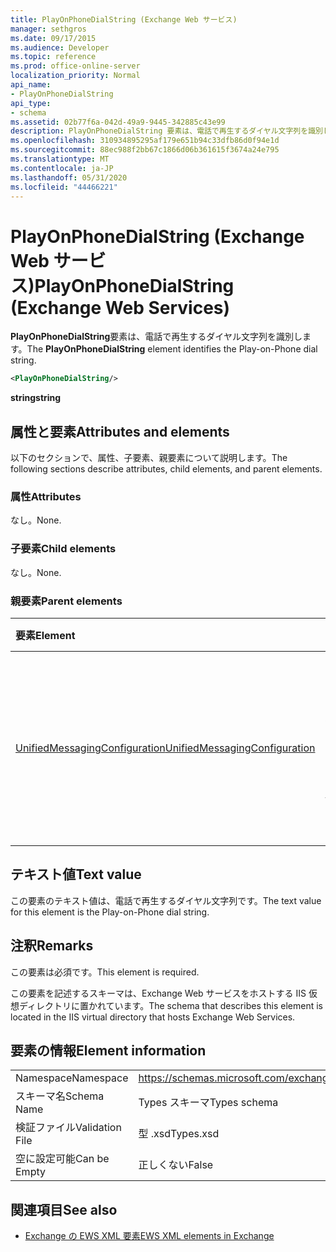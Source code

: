 ```yaml
---
title: PlayOnPhoneDialString (Exchange Web サービス)
manager: sethgros
ms.date: 09/17/2015
ms.audience: Developer
ms.topic: reference
ms.prod: office-online-server
localization_priority: Normal
api_name:
- PlayOnPhoneDialString
api_type:
- schema
ms.assetid: 02b77f6a-042d-49a9-9445-342885c43e99
description: PlayOnPhoneDialString 要素は、電話で再生するダイヤル文字列を識別します。
ms.openlocfilehash: 310934895295af179e651b94c33dfb86d0f94e1d
ms.sourcegitcommit: 88ec988f2bb67c1866d06b361615f3674a24e795
ms.translationtype: MT
ms.contentlocale: ja-JP
ms.lasthandoff: 05/31/2020
ms.locfileid: "44466221"
---
```

# <a name="playonphonedialstring-exchange-web-services"></a><span data-ttu-id="76666-103">PlayOnPhoneDialString (Exchange Web サービス)</span><span class="sxs-lookup"><span data-stu-id="76666-103">PlayOnPhoneDialString (Exchange Web Services)</span></span>

<span data-ttu-id="76666-104">**PlayOnPhoneDialString**要素は、電話で再生するダイヤル文字列を識別します。</span><span class="sxs-lookup"><span data-stu-id="76666-104">The **PlayOnPhoneDialString** element identifies the Play-on-Phone dial string.</span></span> 
  
```XML
<PlayOnPhoneDialString/>
```

 <span data-ttu-id="76666-105">**string**</span><span class="sxs-lookup"><span data-stu-id="76666-105">**string**</span></span>
## <a name="attributes-and-elements"></a><span data-ttu-id="76666-106">属性と要素</span><span class="sxs-lookup"><span data-stu-id="76666-106">Attributes and elements</span></span>

<span data-ttu-id="76666-107">以下のセクションで、属性、子要素、親要素について説明します。</span><span class="sxs-lookup"><span data-stu-id="76666-107">The following sections describe attributes, child elements, and parent elements.</span></span>
  
### <a name="attributes"></a><span data-ttu-id="76666-108">属性</span><span class="sxs-lookup"><span data-stu-id="76666-108">Attributes</span></span>

<span data-ttu-id="76666-109">なし。</span><span class="sxs-lookup"><span data-stu-id="76666-109">None.</span></span>
  
### <a name="child-elements"></a><span data-ttu-id="76666-110">子要素</span><span class="sxs-lookup"><span data-stu-id="76666-110">Child elements</span></span>

<span data-ttu-id="76666-111">なし。</span><span class="sxs-lookup"><span data-stu-id="76666-111">None.</span></span>
  
### <a name="parent-elements"></a><span data-ttu-id="76666-112">親要素</span><span class="sxs-lookup"><span data-stu-id="76666-112">Parent elements</span></span>

|<span data-ttu-id="76666-113">**要素**</span><span class="sxs-lookup"><span data-stu-id="76666-113">**Element**</span></span>|<span data-ttu-id="76666-114">**説明**</span><span class="sxs-lookup"><span data-stu-id="76666-114">**Description**</span></span>|
|:-----|:-----|
|[<span data-ttu-id="76666-115">UnifiedMessagingConfiguration</span><span class="sxs-lookup"><span data-stu-id="76666-115">UnifiedMessagingConfiguration</span></span>](unifiedmessagingconfiguration.md) <br/> |<span data-ttu-id="76666-116">ユニファイドメッセージングサービスのサービス構成情報が含まれています。</span><span class="sxs-lookup"><span data-stu-id="76666-116">Contains service configuration information for the Unified Messaging service.</span></span>  <br/> |
   
## <a name="text-value"></a><span data-ttu-id="76666-117">テキスト値</span><span class="sxs-lookup"><span data-stu-id="76666-117">Text value</span></span>

<span data-ttu-id="76666-118">この要素のテキスト値は、電話で再生するダイヤル文字列です。</span><span class="sxs-lookup"><span data-stu-id="76666-118">The text value for this element is the Play-on-Phone dial string.</span></span>
  
## <a name="remarks"></a><span data-ttu-id="76666-119">注釈</span><span class="sxs-lookup"><span data-stu-id="76666-119">Remarks</span></span>

<span data-ttu-id="76666-120">この要素は必須です。</span><span class="sxs-lookup"><span data-stu-id="76666-120">This element is required.</span></span>
  
<span data-ttu-id="76666-121">この要素を記述するスキーマは、Exchange Web サービスをホストする IIS 仮想ディレクトリに置かれています。</span><span class="sxs-lookup"><span data-stu-id="76666-121">The schema that describes this element is located in the IIS virtual directory that hosts Exchange Web Services.</span></span>
  
## <a name="element-information"></a><span data-ttu-id="76666-122">要素の情報</span><span class="sxs-lookup"><span data-stu-id="76666-122">Element information</span></span>

|||
|:-----|:-----|
|<span data-ttu-id="76666-123">Namespace</span><span class="sxs-lookup"><span data-stu-id="76666-123">Namespace</span></span>  <br/> |https://schemas.microsoft.com/exchange/services/2006/types  <br/> |
|<span data-ttu-id="76666-124">スキーマ名</span><span class="sxs-lookup"><span data-stu-id="76666-124">Schema Name</span></span>  <br/> |<span data-ttu-id="76666-125">Types スキーマ</span><span class="sxs-lookup"><span data-stu-id="76666-125">Types schema</span></span>  <br/> |
|<span data-ttu-id="76666-126">検証ファイル</span><span class="sxs-lookup"><span data-stu-id="76666-126">Validation File</span></span>  <br/> |<span data-ttu-id="76666-127">型 .xsd</span><span class="sxs-lookup"><span data-stu-id="76666-127">Types.xsd</span></span>  <br/> |
|<span data-ttu-id="76666-128">空に設定可能</span><span class="sxs-lookup"><span data-stu-id="76666-128">Can be Empty</span></span>  <br/> |<span data-ttu-id="76666-129">正しくない</span><span class="sxs-lookup"><span data-stu-id="76666-129">False</span></span>  <br/> |
   
## <a name="see-also"></a><span data-ttu-id="76666-130">関連項目</span><span class="sxs-lookup"><span data-stu-id="76666-130">See also</span></span>



- [<span data-ttu-id="76666-131">Exchange の EWS XML 要素</span><span class="sxs-lookup"><span data-stu-id="76666-131">EWS XML elements in Exchange</span></span>](ews-xml-elements-in-exchange.md)

